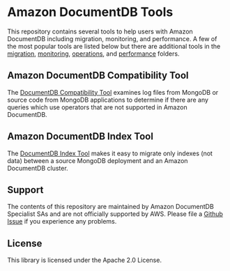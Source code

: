 # Amazon DocumentDB Tools

This repository contains several tools to help users with Amazon DocumentDB including migration, monitoring, and performance. A few of the most popular tools are listed below but there are additional tools in the [migration](./migration), [monitoring](./monitoring), [operations](./operations), and [performance](./performance) folders.

## Amazon DocumentDB Compatibility Tool 

The [DocumentDB Compatibility Tool](./compat-tool) examines log files from MongoDB or source code from MongoDB applications to determine if there are any queries which use operators that are not supported in Amazon DocumentDB.

## Amazon DocumentDB Index Tool 

The [DocumentDB Index Tool](./index-tool) makes it easy to migrate only indexes (not data) between a source MongoDB deployment and an Amazon DocumentDB cluster.

## Support

The contents of this repository are maintained by Amazon DocumentDB Specialist SAs and are not officially supported by AWS. Please file a [Github Issue](https://github.com/awslabs/amazon-documentdb-tools/issues) if you experience any problems.

## License

This library is licensed under the Apache 2.0 License. 
